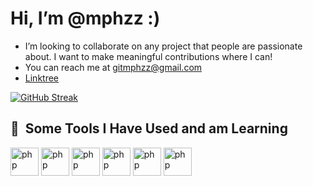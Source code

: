 #  Hi, I’m @mphzz :)
-  I’m looking to collaborate on any project that people are passionate about. I want to make meaningful contributions where I can!
-  You can reach me at gitmphzz@gmail.com
- [Linktree](https://linktr.ee/mphz)

[![GitHub Streak](http://github-readme-streak-stats.herokuapp.com/?user=mphzz&theme=dark)](https://git.io/streak-stats)

<h2> 🚀 &nbsp;Some Tools I Have Used and am Learning</h2>
<p align="left">
<img src="https://cdn.jsdelivr.net/gh/devicons/devicon/icons/java/java-original.svg" alt="php" width="45" height="45"/>
<img src="https://cdn.jsdelivr.net/gh/devicons/devicon/icons/cplusplus/cplusplus-plain.svg" alt="php" width="45" height="45"/>
<img src="https://cdn.jsdelivr.net/gh/devicons/devicon/icons/html5/html5-original-wordmark.svg" alt="php" width="45" height="45"/>
<img src="https://cdn.jsdelivr.net/gh/devicons/devicon/icons/javascript/javascript-original.svg" alt="php" width="45" height="45"/>
<img src="https://cdn.jsdelivr.net/gh/devicons/devicon/icons/figma/figma-original.svg" alt="php" width="45" height="45"/>
<img src="https://cdn.jsdelivr.net/gh/devicons/devicon/icons/python/python-original.svg" alt="php" width="45" height="45"/>
</p>


<!---
mphzz/mphzz is a ✨ special ✨ repository because its `README.md` (this file) appears on your GitHub profile.
You can click the Preview link to take a look at your changes.
--->
